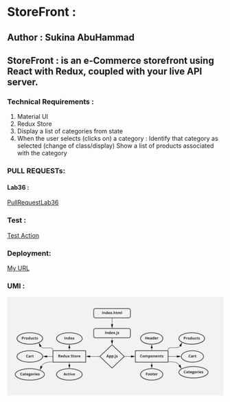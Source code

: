 # StoreFront :

## Author : Sukina AbuHammad

## StoreFront : is  an e-Commerce storefront using React with Redux, coupled with your live API server.

### Technical Requirements :
  1. Material UI
  2. Redux Store
  3. Display a list of categories from state
  4. When the user selects (clicks on) a category :
     Identify that category as selected (change of class/display)
     Show a list of products associated with the category

### PULL REQUESTs:
#### Lab36 :
[PullRequestLab36](https://github.com/Sukina12/storefront/pull/1)

### Test :
[Test Action](https://github.com/Sukina12/storefront/actions)

### Deployment:
[My URL](https://storefront-app-sukina.netlify.app/)

### UMl :
![UML](UML36.PNG)
